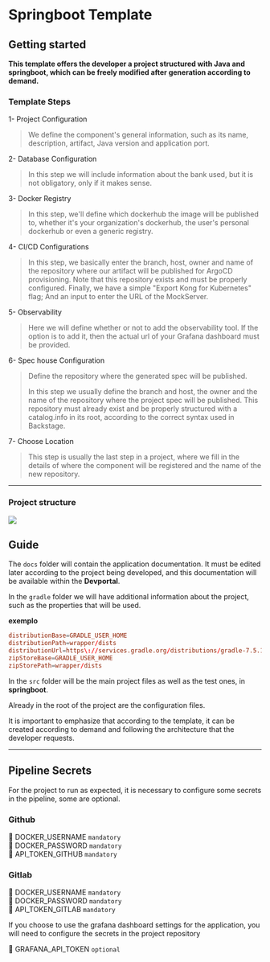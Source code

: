 # Springboot Template

## Getting started

**This template offers the developer a project structured with Java and springboot, which can be freely modified after generation according to demand.**

### Template Steps

1- Project Configuration

> We define the component's general information, such as its name, description, artifact, Java version and application port.

2- Database Configuration

> In this step we will include information about the bank used, but it is not obligatory, only if it makes sense.

3- Docker Registry

> In this step, we'll define which dockerhub the image will be published to, whether it's your organization's dockerhub, the user's personal dockerhub or even a generic registry.

4- CI/CD Configurations

> In this step, we basically enter the branch, host, owner and name of the repository where our artifact will be published  for ArgoCD provisioning.
> Note that this repository exists and must be properly configured.
> Finally, we have a simple "Export Kong for Kubernetes" flag;
> And an input to enter the URL of the MockServer.

5- Observability

> Here we will define whether or not to add the observability tool. If the option is to add it, then the actual url of your Grafana dashboard must be provided.

6- Spec house Configuration

> Define the repository where the generated spec will be published.
>
> In this step we usually define the branch and host, the owner and the name of the repository where the project spec will be published.
> This repository must already exist and be properly structured with a catalog.info in its root, according to the correct syntax used in Backstage.


7- Choose Location

> This step is usually the last step in a project, where we fill in the details of where the component will be registered and the name of the new repository.




* * *




### Project structure

<img src="./imgs/image1.png"/>

## Guide


The `docs` folder will contain the application documentation. It must be edited later according to the project being developed, and this documentation will be available within the **Devportal**.


In the `gradle` folder we will have additional information about the project, such as the properties that will be used.

**exemplo**
~~~conf
distributionBase=GRADLE_USER_HOME
distributionPath=wrapper/dists
distributionUrl=https\://services.gradle.org/distributions/gradle-7.5.1-bin.zip
zipStoreBase=GRADLE_USER_HOME
zipStorePath=wrapper/dists
~~~

In the `src` folder will be the main project files as well as the test ones, in **springboot**.

Already in the root of the project are the configuration files.

It is important to emphasize that according to the template, it can be created according to demand and following the architecture that the developer requests.

---

## Pipeline Secrets
For the project to run as expected, it is necessary to configure some secrets in the pipeline, some are optional.

### Github

🔑 DOCKER_USERNAME `mandatory` <br>
🔑 DOCKER_PASSWORD `mandatory` <br>
🔑 API_TOKEN_GITHUB `mandatory` <br>

### Gitlab

🔑 DOCKER_USERNAME `mandatory` <br>
🔑 DOCKER_PASSWORD `mandatory` <br>
🔑 API_TOKEN_GITLAB `mandatory` <br>

If you choose to use the grafana dashboard settings for the application, you will need to configure the secrets in the project repository

🔑 GRAFANA_API_TOKEN `optional`